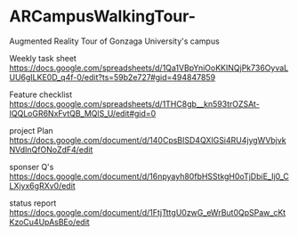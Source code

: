 # ARCampusWalkingTour-
Augmented Reality Tour of Gonzaga University's campus

Weekly task sheet <br />
https://docs.google.com/spreadsheets/d/1Qa1VBpYniOoKKINQjPk736OyvaLUU6gILKE0D_q4f-0/edit?ts=59b2e727#gid=494847859 <br />

Feature checklist <br />
https://docs.google.com/spreadsheets/d/1THC8gb__kn593trOZSAt-IQQLoGR6NxFvtQB_MQlS_U/edit#gid=0 <br />

project Plan <br />
https://docs.google.com/document/d/140CpsBISD4QXIGSi4RU4jygWVbjvkNVdInQfONoZdF4/edit <br />

sponser Q's <br />
https://docs.google.com/document/d/16npyayh80fbHSStkgH0oTjDbiE_Ij0_CLXjyx6gRXv0/edit <br /> 

status report <br />
https://docs.google.com/document/d/1FtjTttgU0zwG_eWrBut0QpSPaw_cKtKzoCu4UpAsBEo/edit <br />
